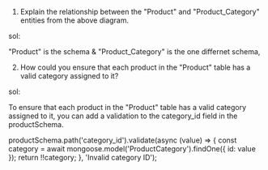 1. Explain the relationship between the "Product" and "Product_Category" entities from the above diagram.

sol:

"Product" is the schema & "Product_Category" is the one differnet schema, 


2. How could you ensure that each product in the "Product" table has a valid category assigned to it?

sol: 

To ensure that each product in the "Product" table has a valid category assigned to it, you can add a validation to the category_id field in the productSchema.

productSchema.path('category_id').validate(async (value) => {
  const category = await mongoose.model('ProductCategory').findOne({ id: value });
  return !!category;
}, 'Invalid category ID');